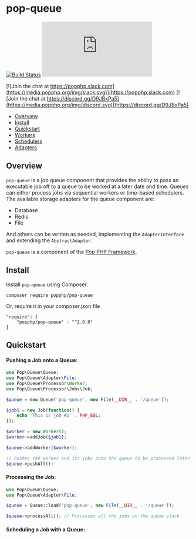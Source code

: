 pop-queue
=========

[![Build Status](https://github.com/popphp/pop-queue/workflows/phpunit/badge.svg)](https://github.com/popphp/pop-queue/actions)
[![Coverage Status](http://cc.popphp.org/coverage.php?comp=pop-queue)](http://cc.popphp.org/pop-queue/)

[![Join the chat at https://popphp.slack.com](https://media.popphp.org/img/slack.svg)](https://popphp.slack.com)
[![Join the chat at https://discord.gg/D9JBxPa5](https://media.popphp.org/img/discord.svg)](https://discord.gg/D9JBxPa5)

* [Overview](#overview)
* [Install](#install)
* [Quickstart](#quickstart)
* [Workers](#workers)
* [Schedulers](#schedulers)
* [Adapters](#adapters)

Overview
--------
`pop-queue` is a job queue component that provides the ability to pass an executable job off to
a queue to be worked at a later date and time. Queues can either process jobs via sequential workers
or time-based schedulers. The available storage adapters for the queue component are:

- Database
- Redis
- File

And others can be written as needed, implementing the `AdapterInterface` and extending the `AbstractAdapter`.

`pop-queue` is a component of the [Pop PHP Framework](http://www.popphp.org/).

Install
-------

Install `pop-queue` using Composer.

    composer require popphp/pop-queue

Or, require it in your composer.json file

    "require": {
        "popphp/pop-queue" : "^2.0.0"
    }

Quickstart
----------

#### Pushing a Job onto a Queue:

```php
use Pop\Queue\Queue;
use Pop\Queue\Adapter\File;
use Pop\Queue\Processor\Worker;
use Pop\Queue\Processor\Jobs\Job;

$queue = new Queue('pop-queue', new File(__DIR__ . '/queue'));

$job1 = new Job(function() {
    echo 'This is job #1' . PHP_EOL;
});

$worker = new Worker();
$worker->addJob($job1);

$queue->addWorker($worker);

// Pushes the worker and its jobs onto the queue to be processed later
$queue->pushAll();
```

#### Processing the Job:

```php
use Pop\Queue\Queue;
use Pop\Queue\Adapter\File;

$queue = Queue::load('pop-queue', new File(__DIR__ . '/queue'));

$queue->processAll(); // Processes all the jobs on the queue stack
```

#### Scheduling a Job with a Queue:
